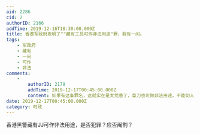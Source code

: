 ```yaml
---
aid: 2286
cid: 2
authorID: 2166
addTime: 2019-12-16T18:30:00.000Z
title: 香港军政府发明了""藏有工具可作非法用途"罪，我有一问。
tags:
    - 军政府
    - 藏有
    - 一问
    - 可作
    - 非法
comments:
    -
        authorID: 2179
        addTime: 2019-12-17T00:45:00.000Z
        content: 如果有这条罪名，这就实在是太荒唐了，菜刀也可做非法用途，不能切人？
date: 2019-12-17T00:45:00.000Z
category: 时政
---
```


香港黑警藏有JJ可作非法用途，是否犯罪？应否阉割？

